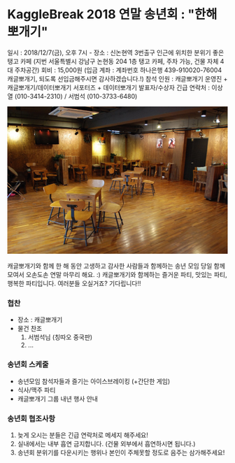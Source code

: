 # KaggleBreak 2018 연말 송년회 : "한해뽀개기"
 
일시 : 2018/12/7(금), 오후 7시 - 
장소 : 신논현역 3번출구 인근에 위치한 분위기 좋은 탱고 카페 (지번 서울특별시 강남구 논현동 204 1층 탱고 카페, 주차 가능, 건물 자체 4대 주차공간)
회비 : 15,000원 (입금 계좌 : 계좌번호 하나은행 439-910020-76004 캐글뽀개기, 되도록 선입금해주시면 감사하겠습니다.!)
참석 인원 : 캐글뽀개기 운영진 + 캐글뽀개기/데이터뽀개기 서포터즈  + 데이터뽀개기 발표자/수상자 
긴급 연락처 : 이상열 (010-3414-2310) / 서범석 (010-3733-6480)
 
![](img/cafe.jpeg)

캐글뽀개기와 함께 한 해 동안 고생하고 감사한 사람들과 함께하는 송년 모임
당일 함께 모여서 오손도손 연말 마무리 해요. :)
캐글뽀개기와 함께하는 즐거운 파티, 맛있는 파티, 행복한 파티입니다. 여러분들 오실거죠? 기다립니다!!

### 협찬
  - 장소 : 캐글뽀개기
  - 물건 찬조
    1) 서범석님 (칭따오 중국판)
    2) ...
  
### 송년회 스케줄
  - 송년모임 참석자들과 즐기는 아이스브레이킹 (+간단한 게임)
  - 식사/맥주 파티
  - 캐글뽀개기 그룹 내년 행사 안내
  
### 송년회 협조사항
  1) 늦게 오시는 분들은 긴급 연락처로 메세지 해주세요!
  2) 실내에서는 내부 흡연 금지합니다. (건물 외부에서 흡연하시면 됩니다.)
  3) 송년회 분위기를 다운시키는 행위나 본인이 주체못할 정도로 음주는 삼가해주세요!
  
